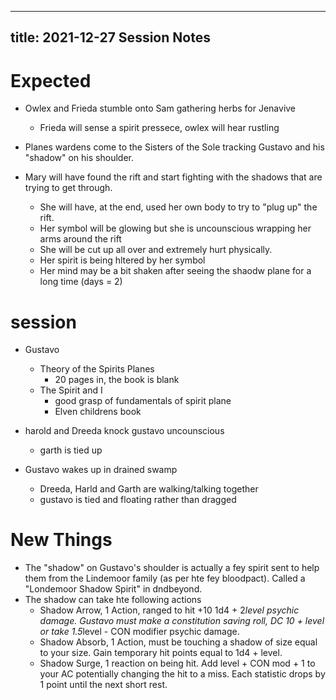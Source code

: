 
---
title: 2021-12-27 Session Notes
---

# Expected

- Owlex and Frieda stumble onto Sam gathering herbs for Jenavive
  - Frieda will sense a spirit pressece, owlex will hear rustling
  
- Planes wardens come to the Sisters of the Sole tracking Gustavo and his "shadow" on his shoulder.

- Mary will have found the rift and start fighting with the shadows that are trying to get through. 
  - She will have, at the end, used her own body to try to "plug up" the rift.
  - Her symbol will be glowing but she is uncounscious wrapping her arms around the rift
  - She will be cut up all over and extremely hurt physically.
  - Her spirit is being hltered by her symbol
  - Her mind may be a bit shaken after seeing the shaodw plane for a long time (days = 2)

# session

- Gustavo
  - Theory of the Spirits Planes
    - 20 pages in, the book is blank
  - The Spirit and I
	- good grasp of fundamentals of spirit plane
	- Elven childrens book

- harold and Dreeda knock gustavo uncounscious
  - garth is tied up
  
- Gustavo wakes up in drained swamp
  - Dreeda, Harld and Garth are walking/talking together
  - gustavo is tied and floating rather than dragged
  

# New Things

- The "shadow" on Gustavo's shoulder is actually a fey spirit sent to help them from the Lindemoor family (as per hte fey bloodpact). Called a "Londemoor Shadow Spirit" in dndbeyond.
- The shadow can take hte following actions
  - Shadow Arrow, 1 Action, ranged to hit +10 1d4 + 2*level psychic damage. Gustavo must make a constitution saving roll, DC 10 + level or take 1.5*level - CON modifier psychic damage.
  - Shadow Absorb, 1 Action, must be touching a shadow of size equal to your size. Gain temporary hit points equal to 1d4 + level.
  - Shadow Surge, 1 reaction on being hit. Add level + CON mod + 1 to your AC potentially changing the hit to a miss. Each statistic drops by 1 point until the next short rest.
